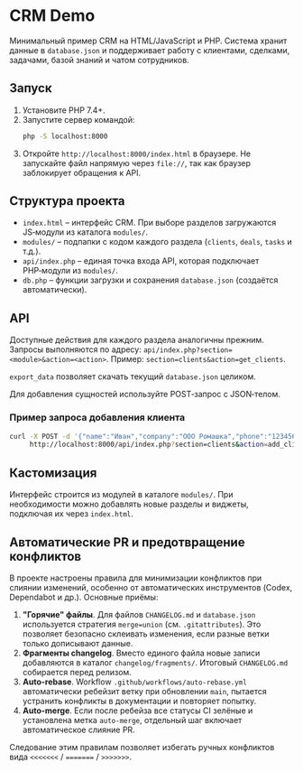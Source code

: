 
# CRM Demo

Минимальный пример CRM на HTML/JavaScript и PHP. Система хранит данные в `database.json` и поддерживает работу с клиентами, сделками, задачами, базой знаний и чатом сотрудников.

## Запуск
1. Установите PHP 7.4+.
2. Запустите сервер командой:
   ```bash
   php -S localhost:8000
   ```
3. Откройте `http://localhost:8000/index.html` в браузере.
   Не запускайте файл напрямую через `file://`, так как браузер заблокирует
   обращения к API.

## Структура проекта
- `index.html` – интерфейс CRM. При выборе разделов загружаются JS‑модули из каталога `modules/`.
- `modules/` – подпапки с кодом каждого раздела (`clients`, `deals`, `tasks` и т.д.).
- `api/index.php` – единая точка входа API, которая подключает PHP‑модули из `modules/`.
- `db.php` – функции загрузки и сохранения `database.json` (создаётся автоматически).

## API
Доступные действия для каждого раздела аналогичны прежним. Запросы выполняются по адресу:
`api/index.php?section=<module>&action=<action>`.
Пример: `section=clients&action=get_clients`.

`export_data` позволяет скачать текущий `database.json` целиком.

Для добавления сущностей используйте POST‑запрос с JSON‑телом.

### Пример запроса добавления клиента
```bash
curl -X POST -d '{"name":"Иван","company":"ООО Ромашка","phone":"123456"}' \
     http://localhost:8000/api/index.php?section=clients&action=add_client
```

## Кастомизация
Интерфейс строится из модулей в каталоге `modules/`. При необходимости можно добавлять новые разделы и виджеты, подключая их через `index.html`.

## Автоматические PR и предотвращение конфликтов
В проекте настроены правила для минимизации конфликтов при слиянии изменений, особенно от автоматических инструментов (Codex, Dependabot и др.). Основные приёмы:

1. **"Горячие" файлы**. Для файлов `CHANGELOG.md` и `database.json` используется стратегия `merge=union` (см. `.gitattributes`). Это позволяет безопасно склеивать изменения, если разные ветки только дописывают данные.
2. **Фрагменты changelog**. Вместо единого файла новые записи добавляются в каталог `changelog/fragments/`. Итоговый `CHANGELOG.md` собирается перед релизом.
3. **Auto-rebase**. Workflow `.github/workflows/auto-rebase.yml` автоматически ребейзит ветку при обновлении `main`, пытается устранить конфликты в документации и повторяет попытку.
4. **Auto-merge**. Если после ребейза все статусы CI зелёные и установлена метка `auto-merge`, отдельный шаг включает автоматическое слияние PR.

Следование этим правилам позволяет избегать ручных конфликтов вида `<<<<<<<` / `=======` / `>>>>>>>`.
